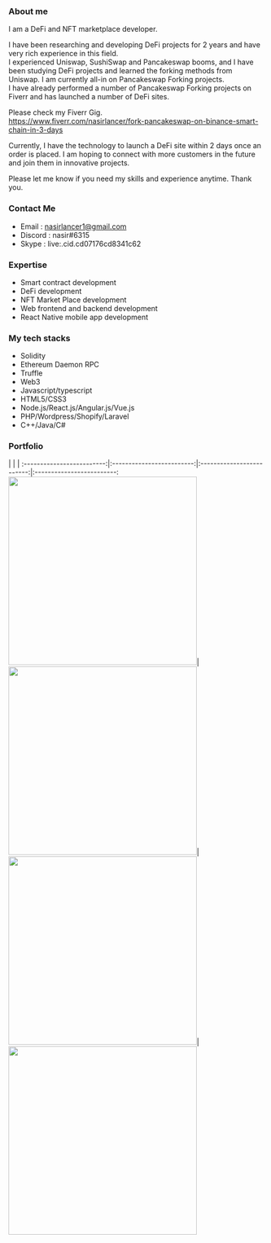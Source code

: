 ### About me
I am a DeFi and NFT marketplace developer.

I have been researching and developing DeFi projects for 2 years and have very rich experience in this field.<br/>
I experienced Uniswap, SushiSwap and Pancakeswap booms, and I have been studying DeFi projects and learned the forking methods from Uniswap.
I am currently all-in on Pancakeswap Forking projects.<br/>
I have already performed a number of Pancakeswap Forking projects on Fiverr and has launched a number of DeFi sites.

Please check my Fiverr Gig.<br/>
https://www.fiverr.com/nasirlancer/fork-pancakeswap-on-binance-smart-chain-in-3-days

Currently, I have the technology to launch a DeFi site within 2 days once an order is placed.
I am hoping to connect with more customers in the future and join them in innovative projects. 

Please let me know if you need my skills and experience anytime.
Thank you.

### Contact Me
- Email : nasirlancer1@gmail.com
- Discord : nasir#6315
- Skype : live:.cid.cd07176cd8341c62

### Expertise
- Smart contract development
- DeFi development
- NFT Market Place development
- Web frontend and backend development
- React Native mobile app development

### My tech stacks
- Solidity
- Ethereum Daemon RPC
- Truffle
- Web3
- Javascript/typescript
- HTML5/CSS3
- Node.js/React.js/Angular.js/Vue.js
- PHP/Wordpress/Shopify/Laravel
- C++/Java/C#

### Portfolio

 | | | 
:-------------------------:|:-------------------------:|:-------------------------:|:-------------------------:
<a href="https://bpswap.finance/"><img src="http://nasirprofile.com/assets/images/blog/bpswap-thum-1.jpg" width="370"></a>| <a href="https://fishswap.app/"><img src="http://nasirprofile.com/assets/images/blog/fishswap-thum-1.jpg" width="370"></a>| <a href="https://faev.io/"><img src="http://nasirprofile.com/assets/images/blog/faev-finance-thum-1.jpg" width="370"></a>|<a href="https://bigfootfinance.io/"><img src="http://nasirprofile.com/assets/images/blog/bigfoot-finance-thum-1.jpg" width="370"></a>
<br>

<!--
**mohamed-nasir/mohamed-nasir** is a ✨ _special_ ✨ repository because its `README.md` (this file) appears on your GitHub profile.

Here are some ideas to get you started:

- 🔭 I’m currently working on ...
- 🌱 I’m currently learning ...
- 👯 I’m looking to collaborate on ...
- 🤔 I’m looking for help with ...
- 💬 Ask me about ...
- 📫 How to reach me: ...
- 😄 Pronouns: ...
- ⚡ Fun fact: ...
-->
